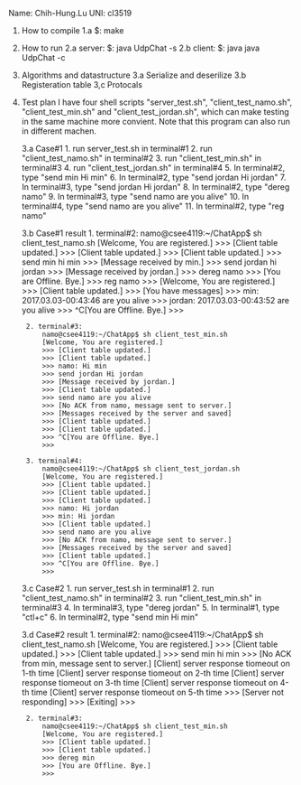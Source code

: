Name: Chih-Hung.Lu UNI: cl3519

1. How to compile
    1.a $: make

2. How to run
    2.a server: $: java UdpChat -s <server-port>
    2.b client: $: java java UdpChat -c <nick-name> <server-ip> <server-port> <client-port>

3. Algorithms and datastructure
    3.a Serialize and deserilize
    3.b Registeration table
    3,c Protocals

4. Test plan
    I have four shell scripts "server_test.sh", "client_test_namo.sh", "client_test_min.sh" and "client_test_jordan.sh", 
    which can make testing in the same machine more convient. Note that this program can also run in different machen.
   
    3.a Case#1
        1. run server_test.sh in terminal#1
        2. run "client_test_namo.sh" in terminal#2
        3. run "client_test_min.sh" in terminal#3
        4. run "client_test_jordan.sh" in terminal#4
        5. In terminal#2, type "send min Hi min"
        6. In terminal#2, type "send jordan Hi jordan"
        7. In terminal#3, type "send jordan Hi jordan"
        8. In terminal#2, type "dereg namo"
        9. In terminal#3, type "send namo are you alive"
        10. In terminal#4, type "send namo are you alive"
        11. In terminal#2, type "reg namo"

    3.b Case#1 result
        1. terminal#2:
            namo@csee4119:~/ChatApp$ sh client_test_namo.sh 
            [Welcome, You are registered.]
            >>> [Client table updated.]
            >>> [Client table updated.]
            >>> [Client table updated.]
            >>> send min hi min
            >>> [Message received by min.]
            >>> send jordan hi jordan
            >>> [Message received by jordan.]
            >>> dereg namo
            >>> [You are Offline. Bye.]
            >>> reg namo
            >>> [Welcome, You are registered.]
            >>> [Client table updated.]
            >>> [You have messages]
            >>> min: 2017.03.03-00:43:46 are you alive
            >>> jordan: 2017.03.03-00:43:52 are you alive
            >>> ^C[You are Offline. Bye.]
            >>>

        2. terminal#3:
            namo@csee4119:~/ChatApp$ sh client_test_min.sh 
            [Welcome, You are registered.]
            >>> [Client table updated.]
            >>> [Client table updated.]
            >>> namo: Hi min
            >>> send jordan Hi jordan
            >>> [Message received by jordan.]
            >>> [Client table updated.]
            >>> send namo are you alive
            >>> [No ACK from namo, message sent to server.]
            >>> [Messages received by the server and saved]
            >>> [Client table updated.]
            >>> [Client table updated.]
            >>> ^C[You are Offline. Bye.]
            >>>  

        3. terminal#4:
            namo@csee4119:~/ChatApp$ sh client_test_jordan.sh 
            [Welcome, You are registered.]
            >>> [Client table updated.]
            >>> [Client table updated.]
            >>> [Client table updated.]
            >>> namo: Hi jordan
            >>> min: Hi jordan
            >>> [Client table updated.]
            >>> send namo are you alive
            >>> [No ACK from namo, message sent to server.]
            >>> [Messages received by the server and saved]
            >>> [Client table updated.]
            >>> ^C[You are Offline. Bye.]
            >>> 

    3.c Case#2
        1. run server_test.sh in terminal#1
        2. run "client_test_namo.sh" in terminal#2
        3. run "client_test_min.sh" in terminal#3
        4. In terminal#3, type "dereg jordan"
        5. In terminal#1, type "ctl+c"
        6. In terminal#2, type "send min Hi min"

    3.d Case#2 result
        1. terminal#2:
            namo@csee4119:~/ChatApp$ sh client_test_namo.sh 
            [Welcome, You are registered.]
            >>> [Client table updated.]
            >>> [Client table updated.]
            >>> send min hi min
            >>> [No ACK from min, message sent to server.]
            [Client] server response tiomeout on 1-th time
            [Client] server response tiomeout on 2-th time
            [Client] server response tiomeout on 3-th time
            [Client] server response tiomeout on 4-th time
            [Client] server response tiomeout on 5-th time
            >>> [Server not responding]
            >>> [Exiting]
            >>> 

        2. terminal#3:
            namo@csee4119:~/ChatApp$ sh client_test_min.sh 
            [Welcome, You are registered.]
            >>> [Client table updated.]
            >>> [Client table updated.]
            >>> dereg min
            >>> [You are Offline. Bye.]
            >>> 
